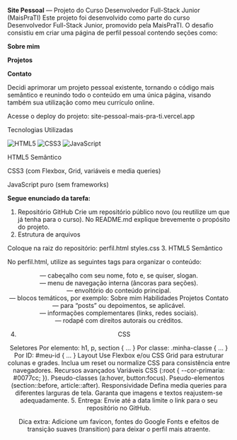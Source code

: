 **Site Pessoal** — Projeto do Curso Desenvolvedor Full-Stack Junior (MaisPraTI)
Este projeto foi desenvolvido como parte do curso Desenvolvedor Full-Stack Junior, promovido pela MaisPraTI.
O desafio consistiu em criar uma página de perfil pessoal contendo seções como:

**Sobre mim**

**Projetos**

**Contato**

Decidi aprimorar um projeto pessoal existente, tornando o código mais semântico e reunindo todo o conteúdo em uma única página, visando também sua utilização como meu currículo online.

Acesse o deploy do projeto:
site-pessoal-mais-pra-ti.vercel.app

Tecnologias Utilizadas
<p align="left"> <img src="https://img.shields.io/badge/HTML5-E34F26?logo=html5&logoColor=white" alt="HTML5"> <img src="https://img.shields.io/badge/CSS3-1572B6?logo=css3&logoColor=white" alt="CSS3"> <img src="https://img.shields.io/badge/JavaScript-F7DF1E?logo=javascript&logoColor=black" alt="JavaScript"> </p>
HTML5 Semântico

CSS3 (com Flexbox, Grid, variáveis e media queries)

JavaScript puro (sem frameworks)

**Segue enunciado da tarefa:**

1. Repositório GitHub
Crie um repositório público novo (ou reutilize um que já tenha para o curso).
No README.md explique brevemente o propósito do projeto.
2. Estrutura de arquivos

Coloque na raiz do repositório:
perfil.html
styles.css
3. HTML5 Semântico

No perfil.html, utilize as seguintes tags para organizar o conteúdo:

<header> — cabeçalho com seu nome, foto e, se quiser, slogan.
<nav> — menu de navegação interna (âncoras para seções).
<main> — envoltório do conteúdo principal.
<section> — blocos temáticos, por exemplo:
Sobre mim
Habilidades
Projetos
Contato
<article> — para “posts” ou depoimentos, se aplicável.
<aside> — informações complementares (links, redes sociais).
<footer> — rodapé com direitos autorais ou créditos.

4. CSS

Seletores
Por elemento: h1, p, section { … }
Por classe: .minha-classe { … }
Por ID: #meu-id { … }
Layout
Use Flexbox e/ou CSS Grid para estruturar colunas e grades.
Inclua um reset ou normalize CSS para consistência entre navegadores.
Recursos avançados
Variáveis CSS (:root { --cor-primaria: #0077cc; }).
Pseudo-classes (a:hover, button:focus).
Pseudo-elementos (section::before, article::after).
Responsividade
Defina media queries para diferentes larguras de tela.
Garanta que imagens e textos reajustem-se adequadamente.
5. Entrega: Envie até a data limite o link para o seu repositório no GitHub.

Dica extra: Adicione um favicon, fontes do Google Fonts e efeitos de transição suaves (transition) para deixar o perfil mais atraente.
